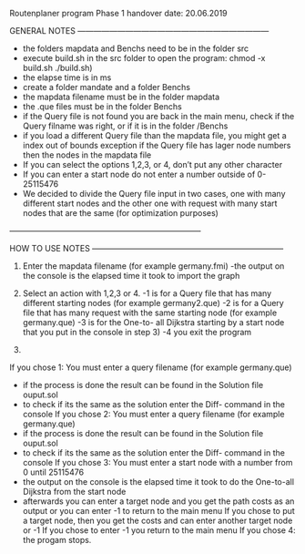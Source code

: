 Routenplaner program Phase 1 handover date: 20.06.2019

GENERAL NOTES
————————————————————————
- the folders mapdata and Benchs need to be in the folder src
- execute build.sh in the src folder to open the program:
	chmod -x build.sh
	./build.sh)
- the elapse time is in ms
- create a folder mandate and a folder Benchs
- the mapdata filename must be in the folder mapdata
- the .que files must be in the folder Benchs
- if the Query file is not found you are back in the main menu, check if the Query filname was right, or if it is in the folder /Benchs 
- if you load a different Query file than the mapdata file, you might get a index out of bounds exception if the Query file has lager node numbers then the nodes in the mapdata file 
- If you can select the options 1,2,3, or 4, don’t put any other character
- If you can enter a start node do not enter a number outside of 0- 25115476
- We decided to divide the Query file input in two cases, one with many different start nodes and the other one with request with many start nodes that are the same (for optimization purposes)

————————————————————————


HOW TO USE NOTES
————————————————————————

1) Enter the mapdata filename (for example germany.fmi)
-the output on the console is the elapsed time it took to import the graph

2) Select an action with 1,2,3 or 4.
-1 is for a Query file that has many different starting nodes (for example germany2.que)
-2 is for a Query file that has many request with the same starting node (for example germany.que)
-3 is for the One-to- all Dijkstra starting by a start node that you put in the console in step 3)
-4 you exit the program

3) 
If you chose 1:
You must enter a query filename (for example germany.que)
- if the process is done the result can be found in the Solution file ouput.sol
- to check if its the same as the solution enter the Diff- command in the console
If you chose 2:
You must enter a query filename (for example germany.que)
- if the process is done the result can be found in the Solution file ouput.sol
- to check if its the same as the solution enter the Diff- command in the console
If you chose 3:
You must enter a start node with a number from 0 until 25115476
- the output on the console is the elapsed time it took to do the One-to-all Dijkstra from the start node
- afterwards you can enter a target node and you get the path costs as an output or you can enter -1 to return to the main menu
	If you chose to put a target node, then you get the costs and can enter another target node or -1
	If you chose to enter -1 you return to the main menu
If you chose 4:
the progam stops. 
